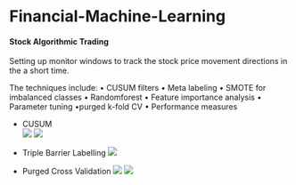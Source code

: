 # Financial-Machine-Learning 
#### Stock Algorithmic Trading

Setting up monitor windows to track the stock price movement directions in the a short time. 

The techniques include: • CUSUM filters • Meta labeling • SMOTE for
imbalanced classes • Randomforest • Feature importance analysis •
Parameter tuning •purged k-fold CV • Performance measures

- CUSUM\
![](https://github.com/wuyueliuye/Stock-Algorithmic-Trading/blob/master/figs/Screen%20Shot%202021-04-28%20at%2010.31.22%20AM.png)
![](https://github.com/wuyueliuye/Stock-Algorithmic-Trading/blob/master/figs/Screen%20Shot%202021-04-27%20at%208.33.55%20PM.png)

- Triple Barrier Labelling
![](https://github.com/wuyueliuye/Stock-Algorithmic-Trading/blob/master/figs/Screen%20Shot%202021-04-27%20at%208.41.36%20PM.png)

- Purged Cross Validation
![](https://github.com/wuyueliuye/Stock-Algorithmic-Trading/blob/master/figs/Screen%20Shot%202021-04-28%20at%2010.27.02%20AM.png)
![](https://github.com/wuyueliuye/Stock-Algorithmic-Trading/blob/master/figs/Screen%20Shot%202021-04-28%20at%2010.28.15%20AM.png)
